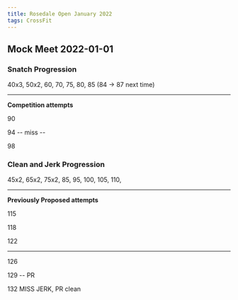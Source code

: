 ```yaml
---
title: Rosedale Open January 2022
tags: CrossFit
---
```



## Mock Meet 2022-01-01

### Snatch Progression
40x3,
50x2,
60,
70,
75,
80,
85 (84 -> 87 next time) 

---
**Competition attempts**

90

94 -- miss --

98

### Clean and Jerk Progression
45x2,
65x2,
75x2,
85,
95,
100,
105,
110,

---
**Previously Proposed attempts**

115

118

122


---

126

129 -- PR

132 MISS JERK, PR clean